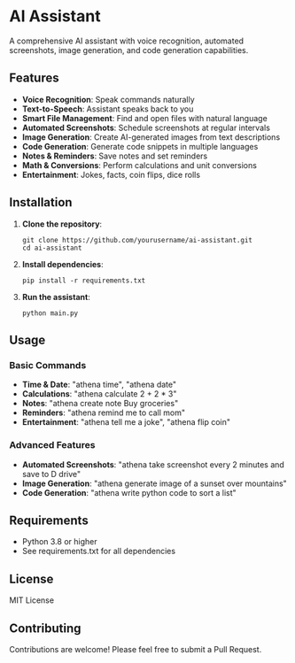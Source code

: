 # AI Assistant

A comprehensive AI assistant with voice recognition, automated screenshots, image generation, and code generation capabilities.

## Features

- **Voice Recognition**: Speak commands naturally
- **Text-to-Speech**: Assistant speaks back to you
- **Smart File Management**: Find and open files with natural language
- **Automated Screenshots**: Schedule screenshots at regular intervals
- **Image Generation**: Create AI-generated images from text descriptions
- **Code Generation**: Generate code snippets in multiple languages
- **Notes & Reminders**: Save notes and set reminders
- **Math & Conversions**: Perform calculations and unit conversions
- **Entertainment**: Jokes, facts, coin flips, dice rolls

## Installation

1. **Clone the repository**:
   ```
   git clone https://github.com/yourusername/ai-assistant.git
   cd ai-assistant
   ```

2. **Install dependencies**:
   ```
   pip install -r requirements.txt
   ```

3. **Run the assistant**:
   ```
   python main.py
   ```

## Usage

### Basic Commands

- **Time & Date**: "athena time", "athena date"
- **Calculations**: "athena calculate 2 + 2 * 3"
- **Notes**: "athena create note Buy groceries"
- **Reminders**: "athena remind me to call mom"
- **Entertainment**: "athena tell me a joke", "athena flip coin"

### Advanced Features

- **Automated Screenshots**: "athena take screenshot every 2 minutes and save to D drive"
- **Image Generation**: "athena generate image of a sunset over mountains"
- **Code Generation**: "athena write python code to sort a list"

## Requirements

- Python 3.8 or higher
- See requirements.txt for all dependencies

## License

MIT License

## Contributing

Contributions are welcome! Please feel free to submit a Pull Request.